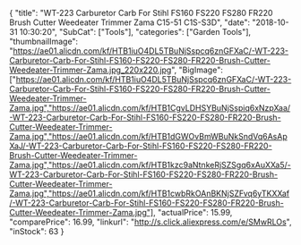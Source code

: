 {
	"title": "WT-223 Carburetor Carb For Stihl FS160 FS220 FS280 FR220 Brush Cutter Weedeater Trimmer Zama C15-51 C1S-S3D",
	"date": "2018-10-31 10:30:20",
	"SubCat": ["Tools"],
	"categories": ["Garden Tools"],
	"thumbnailImage": "https://ae01.alicdn.com/kf/HTB1iuO4DL5TBuNjSspcq6znGFXaC/-WT-223-Carburetor-Carb-For-Stihl-FS160-FS220-FS280-FR220-Brush-Cutter-Weedeater-Trimmer-Zama.jpg_220x220.jpg",
	"BigImage": ["https://ae01.alicdn.com/kf/HTB1iuO4DL5TBuNjSspcq6znGFXaC/-WT-223-Carburetor-Carb-For-Stihl-FS160-FS220-FS280-FR220-Brush-Cutter-Weedeater-Trimmer-Zama.jpg","https://ae01.alicdn.com/kf/HTB1CgvLDHSYBuNjSspiq6xNzpXaa/-WT-223-Carburetor-Carb-For-Stihl-FS160-FS220-FS280-FR220-Brush-Cutter-Weedeater-Trimmer-Zama.jpg","https://ae01.alicdn.com/kf/HTB1dGWOvBmWBuNkSndVq6AsApXaJ/-WT-223-Carburetor-Carb-For-Stihl-FS160-FS220-FS280-FR220-Brush-Cutter-Weedeater-Trimmer-Zama.jpg","https://ae01.alicdn.com/kf/HTB1kzc9aNtnkeRjSZSgq6xAuXXa5/-WT-223-Carburetor-Carb-For-Stihl-FS160-FS220-FS280-FR220-Brush-Cutter-Weedeater-Trimmer-Zama.jpg","https://ae01.alicdn.com/kf/HTB1cwbRkOAnBKNjSZFvq6yTKXXaf/-WT-223-Carburetor-Carb-For-Stihl-FS160-FS220-FS280-FR220-Brush-Cutter-Weedeater-Trimmer-Zama.jpg"],
	"actualPrice": 15.99,
	"comparePrice": 16.99,
	"linkurl": "http://s.click.aliexpress.com/e/SMwRLOs",
	"inStock": 63
}
